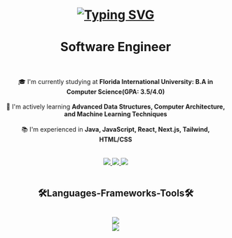
<h1 align="center">
   <a href="https://git.io/typing-svg">
     <img src="https://readme-typing-svg.demolab.com?font=Fira+Code&pause=1000&color=00F72B&width=435&lines=Welcome!+%F0%9F%91%8B+;I'm+Leo+Sadoun" alt="Typing SVG" />
   </a>
</h1>

<h1 align="center" margin-bottom:'10px'>Software Engineer</h1>

<br />

<br />
<div align="center">
    🎓 I'm currently studying at <strong>Florida International University: B.A in Computer Science(GPA: 3.5/4.0)</strong><br /><br />
    🌱 I'm actively learning <strong>Advanced Data Structures, Computer Architecture, and Machine Learning Techniques</strong><br /><br />
    📚 I'm experienced in <strong> Java, JavaScript, React, Next.js, Tailwind, HTML/CSS</strong></br /><br />
</div>

<br />

<div align="center">
  <a href="mailto:Leosadoun4@gmail.com.com">
    <img src="https://img.shields.io/badge/Gmail-333333?style=for-the-badge&logo=gmail&logoColor=red target="_blank" />
  </a>
  
  <a href="www.linkedin.com/in/leo-sadoun" target="_blank">
    <img src="https://img.shields.io/badge/LinkedIn-0077B5?style=for-the-badge&logo=linkedin&logoColor=white" target="_blank" />
  </a>

  <!-- Implement discord -->
  <a href="" target="_blank">
    <img src="https://img.shields.io/badge/Discord-5865F2?style=for-the-badge&logo=discord&logoColor=white" target="_blank" />
  </a>
  <!-- Implement Website here
  <a href="ENTER WEBSITE URL HERE" target="_blank">
    <img src="https://img.shields.io/badge/Portfolio-FF5722?style=for-the-badge&logo=todoist&logoColor=white" target="_blank" />
  </a>
  -->
</div>

<br />

<h2 align="center">🛠️Languages-Frameworks-Tools🛠️</h2>
<br />
<div align="center">
  <a href="https://skillicons.dev">
    <img src="https://skillicons.dev/icons?i=nodejs,github,git,python,javascript,express,mongodb,c,java"/><br />
    <img src="https://skillicons.dev/icons?i=react,bootstrap,mysql,html,css,tailwind,figma,vscode,idea,godot"/>
  </a>
</div>

<br />

<br/><br/>
<br/>
